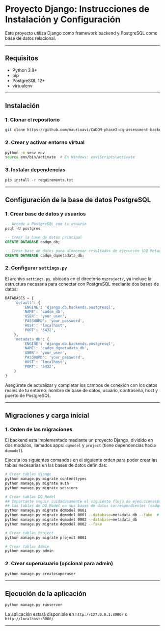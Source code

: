 # Proyecto Django: Instrucciones de Instalación y Configuración

Este proyecto utiliza Django como framework backend y PostgreSQL como base de datos relacional.

---

## Requisitos

- Python 3.8+
- pip
- PostgreSQL 12+
- virtualenv

---

## Instalación

### 1. Clonar el repositorio
```bash
git clone https://github.com/maurixavi/CaDQM-phase2-dq-assessment-backend
```

### 2. Crear y activar entorno virtual
```bash
python -m venv env
source env/bin/activate  # En Windows: env\Scripts\activate
```

### 3. Instalar dependencias
```bash
pip install -r requirements.txt
```

---

## Configuración de la base de datos PostgreSQL

### 1. Crear base de datos y usuarios

```sql
-- Accede a PostgreSQL con tu usuario
psql -U postgres

-- Crear la base de datos principal
CREATE DATABASE cadqm_db;

-- Crear base de datos para almacenar resultados de ejecución (DQ Metadata)
CREATE DATABASE cadqm_dqmetadata_db;
```

### 2. Configurar `settings.py`

El archivo `settings.py`, ubicado en el directorio `myproject/`, ya incluye la estructura necesaria para conectar con PostgreSQL mediante dos bases de datos:
```python
DATABASES = {
    'default': {
        'ENGINE': 'django.db.backends.postgresql',
        'NAME': 'cadqm_db',
        'USER': 'your_user',
        'PASSWORD': 'your_password',
        'HOST': 'localhost',
        'PORT': '5432',
    },
    'metadata_db': {
        'ENGINE': 'django.db.backends.postgresql',
        'NAME': 'cadqm_dqmetadata_db',
        'USER': 'your_user',
        'PASSWORD': 'your_password',
        'HOST': 'localhost',
        'PORT': '5432',
    }
}
```
Asegúrate de actualizar y completar los campos de conexión con los datos reales de tu entorno: nombre de base de datos, usuario, contraseña, host y puerto de PostgreSQL.

---

## Migraciones y carga inicial

### 1. Orden de las migraciones

El backend esta implementado mediante un proyecto Django, dividido en dos modulos, llamados apps: `dqmodel` y `project` (tiene dependencias hacia `dqmodel`).

Ejecuta los siguientes comandos en el siguiente orden para poder crear las tablas necesarias en las bases de datos definidas:
```bash
# Crear tablas django
python manage.py migrate contenttypes
python manage.py migrate auth
python manage.py migrate sessions

# Crear tablas DQ Model
## Importante seguir cuidadosamente el siguiente flujo de ejecucionespara cargar crear y cargar correctamente
## las tablas de DQ Model en sus bases de datos correspondientes (cadqm_db o cadqm_dqmetadata_db)
python manage.py migrate dqmodel 0001
python manage.py migrate dqmodel 0001 --database=metadata_db --fake  # Importante para evitar crear nuevamente las tablas ya cargadas en la base principal en la base de metadata
python manage.py migrate dqmodel 0002 --database=metadata_db
python manage.py migrate dqmodel 0002 --fake

# Crear tablas Project
python manage.py migrate project 0001

# Crear tablas Admin
python manage.py admin
```

### 2. Crear superusuario (opcional para admin)
```bash
python manage.py createsuperuser
```

---

## Ejecución de la aplicación

```bash
python manage.py runserver
```

La aplicación estará disponible en `http://127.0.0.1:8000/` o `http://localhost:8000/`

---

